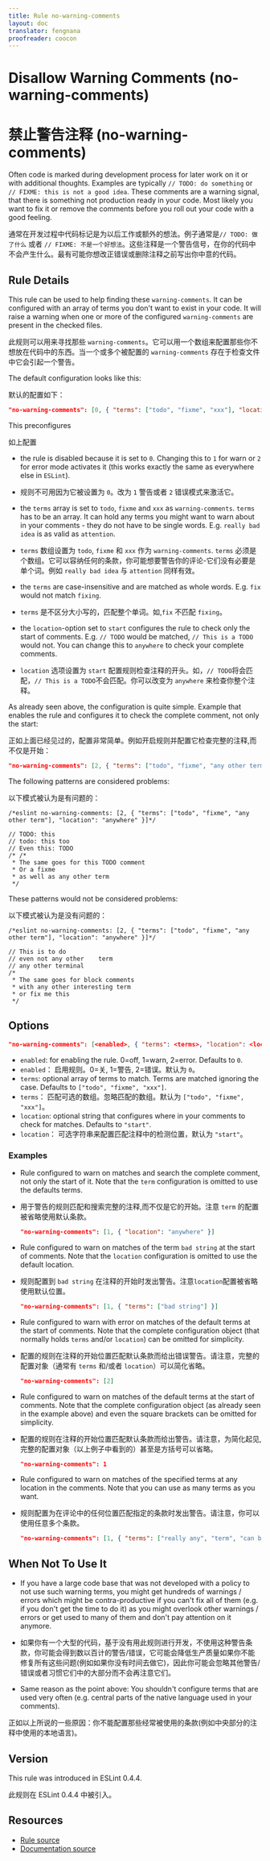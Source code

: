```yaml
---
title: Rule no-warning-comments
layout: doc
translator: fengnana
proofreader: coocon 
---
```

<!-- Note: No pull requests accepted for this file. See README.md in the root directory for details. -->

# Disallow Warning Comments (no-warning-comments)

# 禁止警告注释 (no-warning-comments)

Often code is marked during development process for later work on it or with additional thoughts. Examples are typically `// TODO: do something` or `// FIXME: this is not a good idea`. These comments are a warning signal, that there is something not production ready in your code. Most likely you want to fix it or remove the comments before you roll out your code with a good feeling.


通常在开发过程中代码标记是为以后工作或额外的想法。例子通常是`// TODO: 做了什么` 或者 `// FIXME: 不是一个好想法`。这些注释是一个警告信号，在你的代码中不会产生什么。最有可能你想改正错误或删除注释之前写出你中意的代码。

## Rule Details

This rule can be used to help finding these `warning-comments`. It can be configured with an array of terms you don't want to exist in your code. It will raise a warning when one or more of the configured `warning-comments` are present in the checked files.

此规则可以用来寻找那些 `warning-comments`。它可以用一个数组来配置那些你不想放在代码中的东西。当一个或多个被配置的 `warning-comments` 存在于检查文件中它会引起一个警告。

The default configuration looks like this:

默认的配置如下：

```json
"no-warning-comments": [0, { "terms": ["todo", "fixme", "xxx"], "location": "start" }]
```

This preconfigures

如上配置

* the rule is disabled because it is set to `0`. Changing this to `1` for warn or `2` for error mode activates it (this works exactly the same as everywhere else in `ESLint`).

* 规则不可用因为它被设置为 `0`。改为 `1` 警告或者 `2` 错误模式来激活它。

* the `terms` array is set to `todo`, `fixme` and `xxx` as `warning-comments`. `terms` has to be an array. It can hold any terms you might want to warn about in your comments - they do not have to be single words. E.g. `really bad idea` is as valid as `attention`.

* `terms` 数组设置为 `todo`, `fixme` 和 `xxx` 作为 `warning-comments`. `terms` 必须是个数组。它可以容纳任何的条款，你可能想要警告你的评论-它们没有必要是单个词。例如 `really bad idea` 与 `attention` 同样有效。

* the `terms` are case-insensitive and are matched as whole words. E.g. `fix` would not match `fixing`.

* `terms` 是不区分大小写的，匹配整个单词。如,`fix` 不匹配 `fixing`。

* the `location`-option set to `start` configures the rule to check only the start of comments. E.g. `// TODO` would be matched, `// This is a TODO` would not. You can change this to `anywhere` to check your complete comments.

* `location` 选项设置为 `start` 配置规则检查注释的开头。如，`// TODO`将会匹配，`// This is a TODO`不会匹配。你可以改变为 `anywhere` 来检查你整个注释。

As already seen above, the configuration is quite simple. Example that enables the rule and configures it to check the complete comment, not only the start:

正如上面已经见过的，配置非常简单。例如开启规则并配置它检查完整的注释,而不仅是开始：

```json
"no-warning-comments": [2, { "terms": ["todo", "fixme", "any other term"], "location": "anywhere" }]
```

The following patterns are considered problems:

以下模式被认为是有问题的：

```
/*eslint no-warning-comments: [2, { "terms": ["todo", "fixme", "any other term"], "location": "anywhere" }]*/

// TODO: this
// todo: this too
// Even this: TODO
/* /*
 * The same goes for this TODO comment
 * Or a fixme
 * as well as any other term
 */
```

These patterns would not be considered problems:

以下模式被认为是没有问题的：

```
/*eslint no-warning-comments: [2, { "terms": ["todo", "fixme", "any other term"], "location": "anywhere" }]*/

// This is to do
// even not any other    term
// any other terminal
/*
 * The same goes for block comments
 * with any other interesting term
 * or fix me this
 */

```

## Options

```json
"no-warning-comments": [<enabled>, { "terms": <terms>, "location": <location> }]
```

* `enabled`: for enabling the rule. 0=off, 1=warn, 2=error. Defaults to `0`.
* `enabled`： 启用规则。0=关, 1=警告, 2=错误。默认为 `0`。
* `terms`: optional array of terms to match. Terms are matched ignoring the case. Defaults to `["todo", "fixme", "xxx"]`.
* `terms`： 匹配可选的数组。忽略匹配的数组。默认为 `["todo", "fixme", "xxx"]`。
* `location`: optional string that configures where in your comments to check for matches. Defaults to `"start"`.
* `location`： 可选字符串来配置匹配注释中的检测位置，默认为 `"start"`。

### Examples

* Rule configured to warn on matches and search the complete comment, not only the start of it. Note that the `term` configuration is omitted to use the defaults terms.

* 用于警告的规则匹配和搜索完整的注释,而不仅是它的开始。注意 `term` 的配置被省略使用默认条款。

   ```json
   "no-warning-comments": [1, { "location": "anywhere" }]
   ```

* Rule configured to warn on matches of the term `bad string` at the start of comments. Note that the `location` configuration is omitted to use the default location.

* 规则配置到 `bad string` 在注释的开始时发出警告。注意`location`配置被省略使用默认位置。

   ```json
   "no-warning-comments": [1, { "terms": ["bad string"] }]
   ```

* Rule configured to warn with error on matches of the default terms at the start of comments. Note that the complete configuration object (that normally holds `terms` and/or `location`) can be omitted for simplicity.

* 配置的规则在注释的开始位置匹配默认条款而给出错误警告。请注意，完整的配置对象（通常有 `terms` 和/或者 `location`）可以简化省略。

   ```json
   "no-warning-comments": [2]
   ```

* Rule configured to warn on matches of the default terms at the start of comments. Note that the complete configuration object (as already seen in the example above) and even the square brackets can be omitted for simplicity.

* 配置的规则在注释的开始位置匹配默认条款而给出警告。请注意，为简化起见,完整的配置对象（以上例子中看到的）甚至是方括号可以省略。

   ```json
   "no-warning-comments": 1
   ```

* Rule configured to warn on matches of the specified terms at any location in the comments. Note that you can use as many terms as you want.

* 规则配置为在评论中的任何位置匹配指定的条款时发出警告。请注意，你可以使用任意多个条款。

   ```json
   "no-warning-comments": [1, { "terms": ["really any", "term", "can be matched"], "location": "anywhere" }]
   ```

## When Not To Use It

* If you have a large code base that was not developed with a policy to not use such warning terms, you might get hundreds of warnings / errors which might be contra-productive if you can't fix all of them (e.g. if you don't get the time to do it) as you might overlook other warnings / errors or get used to many of them and don't pay attention on it anymore.

* 如果你有一个大型的代码，基于没有用此规则进行开发，不使用这种警告条款，你可能会得到数以百计的警告/错误，它可能会降低生产质量如果你不能修复所有这些问题(例如如果你没有时间去做它)，因此你可能会忽略其他警告/错误或者习惯它们中的大部分而不会再注意它们。

* Same reason as the point above: You shouldn't configure terms that are used very often (e.g. central parts of the native language used in your comments).

正如以上所说的一些原因：你不能配置那些经常被使用的条款(例如中央部分的注释中使用的本地语言)。

## Version

This rule was introduced in ESLint 0.4.4.

此规则在 ESLint 0.4.4 中被引入。

## Resources

* [Rule source](https://github.com/eslint/eslint/tree/master/lib/rules/no-warning-comments.js)
* [Documentation source](https://github.com/eslint/eslint/tree/master/docs/rules/no-warning-comments.md)
